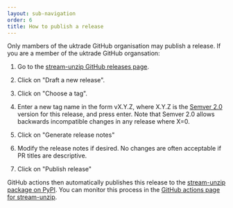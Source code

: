 ```yaml
---
layout: sub-navigation
order: 6
title: How to publish a release
---
```



Only mambers of the uktrade GitHub organisation may publish a release. If you are a member of the uktrade GitHub organsation:

1. Go to the [stream-unzip GitHub releases page](https://github.com/uktrade/stream-unzip/releases).

2. Click on "Draft a new release".

3. Click on "Choose a tag".

4. Enter a new tag name in the form vX.Y.Z, where X.Y.Z is the [Semver 2.0](https://semver.org/) version for this release, and press enter. Note that Semver 2.0 allows backwards incompatible changes in any release where X=0.

5. Click on "Generate release notes"

6. Modify the release notes if desired. No changes are often acceptable if PR titles are descriptive.

7. Click on "Publish release"

GitHub actions then automatically publishes this release to the [stream-unzip package on PyPI](https://pypi.org/project/stream-unzip/). You can monitor this process in the [GitHub actions page for stream-unzip](https://github.com/uktrade/stream-unzip/actions).
